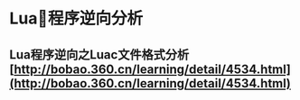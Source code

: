 # Lua程序逆向分析

## Lua程序逆向之Luac文件格式分析 [http://bobao.360.cn/learning/detail/4534.html](http://bobao.360.cn/learning/detail/4534.html)

